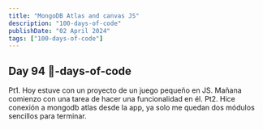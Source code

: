 ```yaml
---
title: "MongoDB Atlas and canvas JS"
description: "100-days-of-code"
publishDate: "02 April 2024"
tags: ["100-days-of-code"]
---
```


## Day 94 💯-days-of-code

Pt1. Hoy estuve con un proyecto de un juego pequeño en JS. Mañana comienzo con una tarea de hacer una funcionalidad en él.
Pt2. Hice conexión a mongodb atlas desde la app, ya solo me quedan dos módulos sencillos para terminar.
